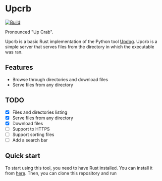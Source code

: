 # Upcrb

[![Build](https://github.com/Adriano3ds/upcrb/actions/workflows/rust.yml/badge.svg)](https://github.com/Adriano3ds/upcrb/actions/workflows/rust.yml)

Pronounced "Up Crab".

Upcrb is a basic Rust implementation of the Python tool [Updog](https://github.com/sc0tfree/updog). Upcrb is a simple server that serves files from the directory in which the executable was ran. 

## Features

- Browse through directories and download files
- Serve files from any directory

## TODO
- [x] Files and directories listing
- [x] Serve files from any directory
- [x] Download files
- [ ] Support to HTTPS
- [ ] Support sorting files
- [ ] Add a search bar

## Quick start

To start using this tool, you need to have Rust installed. You can install it from [here](https://www.rust-lang.org/tools/install). Then, you can clone this repository and run
